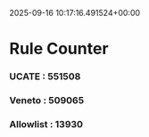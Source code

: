 2025-09-16 10:17:16.491524+00:00
# Rule Counter 
 ### UCATE : 551508

 ### Veneto : 509065

 ### Allowlist : 13930